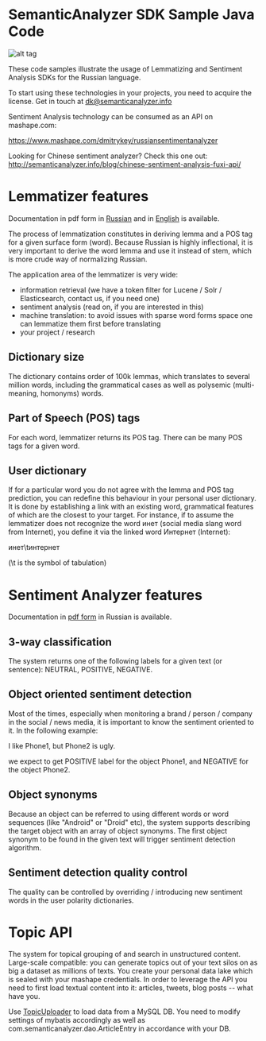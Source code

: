 SemanticAnalyzer SDK Sample Java Code
======================

![alt tag](http://semanticanalyzer.info/blog/wp-content/uploads/2014/09/cropped-SemanticAnalyzerLogoTransparentblog.png)

These code samples illustrate the usage of Lemmatizing and Sentiment Analysis SDKs 
for the Russian language.

To start using these technologies in your projects, you need to acquire the license. Get
in touch at dk@semanticanalyzer.info

Sentiment Analysis technology can be consumed as an API on mashape.com:

https://www.mashape.com/dmitrykey/russiansentimentanalyzer

Looking for Chinese sentiment analyzer? Check this one out: http://semanticanalyzer.info/blog/chinese-sentiment-analysis-fuxi-api/

# Lemmatizer features

Documentation in pdf form in [Russian](documentation/lemmatizer/russian/Лингвистический_компонент_Лемматайзер_для_русского_языка.pdf) and in [English](documentation/lemmatizer/english/Linguistic_component_Lemmatizer_for_the_Russian_language.pdf) is available.


The process of lemmatization constitutes in deriving lemma and a POS tag for a given surface form (word).
Because Russian is highly inflectional, it is very important to derive the word lemma and use it instead of
stem, which is more crude way of normalizing Russian.

The application area of the lemmatizer is very wide:

* information retrieval (we have a token filter for Lucene / Solr / Elasticsearch, contact us, if you need one)
* sentiment analysis (read on, if you are interested in this)
* machine translation: to avoid issues with sparse word forms space one can lemmatize them first before translating
* your project / research

## Dictionary size
The dictionary contains order of 100k lemmas, which translates to several million words, including
the grammatical cases as well as polysemic (multi-meaning, homonyms) words.

## Part of Speech (POS) tags
For each word, lemmatizer returns its POS tag. There can be many POS tags for a given word.

## User dictionary
If for a particular word you do not agree with the lemma and POS tag prediction, you can redefine this behaviour
in your personal user dictionary. It is done by establishing a link with an existing word, grammatical features
of which are the closest to your target. For instance, if to assume the lemmatizer does not recognize
the word инет (social media slang word from Internet), you define it via the linked word Интернет (Internet):

инет\tинтернет

(\t is the symbol of tabulation)

# Sentiment Analyzer features

Documentation in [pdf form](documentation/sentiment_analysis/russian/SemanticAnalyzer_sentiment_analysis_V2.1.1_Installation_And_Usage_Guide.pdf) in Russian is available.

## 3-way classification
The system returns one of the following labels for a given text (or sentence): NEUTRAL, POSITIVE, NEGATIVE.

## Object oriented sentiment detection
Most of the times, especially when monitoring a brand / person / company in the social / news media, it is
important to know the sentiment oriented to it. In the following example:

I like Phone1, but Phone2 is ugly.

we expect to get POSITIVE label for the object Phone1, and NEGATIVE for the object Phone2.

## Object synonyms
Because an object can be referred to using different words or word sequences (like "Android" or "Droid" etc),
the system supports describing the target object with an array of object synonyms. The first object synonym to be found
in the given text will trigger sentiment detection algorithm.

## Sentiment detection quality control
The quality can be controlled by overriding / introducing new sentiment words in the user polarity dictionaries.

# Topic API
The system for topical grouping of and search in unstructured content. Large-scale compatible: you can generate topics out of your text silos on as big a dataset as millions of texts. You create your personal data lake which is sealed with your mashape credentials.
In order to leverage the API you need to first load textual content into it: articles, tweets, blog posts -- what have you.

Use [TopicUploader](src/main/java/com/semanticanalyzer/TopicUploader.java) to load data from a MySQL DB. You need to modify settings of mybatis accordingly as well as com.semanticanalyzer.dao.ArticleEntry in accordance with your DB.
